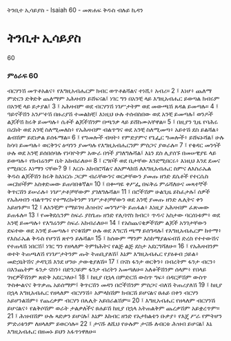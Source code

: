 ﻿
 ትንቢተ ኢሳይያስ - Isaiah 60 - መጽሐፍ ቅዱስ ብሉይ ኪዳን
# ትንቢተ ኢሳይያስ
60
### ምዕራፍ 60
ብርሃንሽ መጥቶአልና፥ የእግዚአብሔርም ክብር ወጥቶልሻልና ተነሺ፥ አብሪ።
2 ፤ እነሆ፥ ጨለማ ምድርን ድቅድቅ ጨለማም አሕዛብን ይሸፍናል፤ ነገር ግን በአንቺ ላይ እግዚአብሔር ይወጣል ክብሩም በአንቺ ላይ ይታያል፤
3 ፤ አሕዛብም ወደ ብርሃንሽ ነገሥታትም ወደ መውጫሽ ጸዳል ይመጣሉ።
4 ፤ ዓይኖችሽን አንሥተሽ በዙሪያሽ ተመልከቺ፤ እነዚህ ሁሉ ተሰብስበው ወደ አንቺ ይመጣሉ፤ ወንዶች ልጆችሽ ከሩቅ ይመጣሉ፥ ሴቶች ልጆችሽንም በጫንቃ ላይ ይሸከሙአቸዋል።
5 ፤ በዚያን ጊዜ የባሕሩ በረከት ወደ አንቺ ስለሚመለስ፥ የአሕዛብም ብልጥግና ወደ አንቺ ስለሚመጣ፥ አይተሽ ደስ ይልሻል፥ ልብሽም ይደነቃል ይሰፋማል።
6 ፤ የግመሎች ብዛት፥ የምድያምና የጌፌር ግመሎች፥ ይሸፍኑሻል፤ ሁሉ ከሳባ ይመጣሉ፥ ወርቅንና ዕጣንን ያመጣሉ የእግዚአብሔርንም ምስጋና ያወራሉ።
7 ፤ የቄዳር መንጎች ሁሉ ወደ አንቺ ይሰበሰባሉ የነባዮትም አውራ በጎች ያገለግሉሻል፤ እኔን ደስ ሊያሰኙ በመሠዊያዬ ላይ ይወጣሉ፥ የክብሬንም ቤት አከብራለሁ።
8 ፤ ርግቦች ወደ ቤታቸው እንደሚበርሩ፥ እነዚህ እንደ ደመና የሚበርሩ እነማን ናቸው?
9 ፤ እርሱ አክብሮሻልና ለአምላክሽ ለእግዚአብሔር ስምና ለእስራኤል ቅዱስ ልጆችሽን ከሩቅ ከእነርሱ ጋርም ብራቸውንና ወርቃቸውን ያመጡ ዘንድ ደሴቶች የተርሴስ መርከቦችም አስቀድመው ይጠባበቁኛል።
10 ፤ በቍጣዬ ቀሥፌ በፍቅሬ ምሬሻለሁና መጻተኞች ቅጥርሽን ይሠራሉ፥ ነገሥታቶቻቸውም ያገለግሉሻል።
11 ፤ በሮችሽም ሁልጊዜ ይከፈታሉ፤ ሰዎች የአሕዛብን ብልጥግና የተማረኩትንም ነገሥታቶቻቸውን ወደ አንቺ ያመጡ ዘንድ ሌሊትና ቀን አይዘጉም።
12 ፤ ለአንቺም የማይገዛ ሕዝብና መንግሥት ይጠፋል፥ እነዚያ አሕዛብም ፈጽመው ይጠፋሉ።
13 ፤ የመቅደሴንም ስፍራ ያስጌጡ ዘንድ የሊባኖስ ክብር፥ ጥዱና አስታው ባርሰነቱም፥ ወደ አንቺ ይመጣሉ፥ የእግሬንም ስፍራ አከብራለሁ።
14 ፤ የአስጨናቂዎችሽም ልጆች አንገታቸውን ደፍተው ወደ አንቺ ይመጣሉ፥ የናቁሽም ሁሉ ወደ እግርሽ ጫማ ይሰግዳሉ፤ የእግዚአብሔርም ከተማ፥ የእስራኤል ቅዱስ የሆንሽ ጽዮን ይሉሻል።
15 ፤ ከሰውም ማንም እስከማያልፍብሽ ድረስ የተተውሽና የተጠላሽ ነበርሽ፤ ነገር ግን የዘላለም ትምክሕትና የልጅ ልጅ ደስታ አደርግሻለሁ።
16 ፤ የአሕዛብንም ወተት ትጠጫለሽ የነገሥታትንም ጡት ትጠቢያለሽ፤ እኔም እግዚአብሔር የያዕቆብ ኃይል፥ መድኃኒትሽና ታዳጊሽ እንደ ሆንሁ ታውቂያለሽ።
17 ፤ በናስ ፋንታ ወርቅን፥ በብረትም ፋንታ ብርን፥ በእንጨትም ፋንታ ናስን፥ በድንጋይም ፋንታ ብረትን አመጣለሁ። አለቆችሽንም ሰላም፥ የበላይ ገዢዎችሽንም ጽድቅ አደርጋለሁ፤
18 ፤ ከዚያ በኋላ በምድርሽ ውስጥ ግፍ፥ በዳርቻሽም ውስጥ ጕስቍልናና ቅጥቃጤ አይሰማም፤ ቅጥርሽን መዳን በሮችሽንም ምስጋና ብለሽ ትጠሪያለሽ
19 ፤ ከዚያ በኋላ እግዚአብሔር የዘላለም ብርሃንሽ፥ አምላክሽም ክብርሽ ይሆናልና ፀሐይ በቀን ብርሃን አይሆንልሽም፥ የጨረቃም ብርሃን በሌሊት አይበራልሽም።
20 ፤ እግዚአብሔር የዘላለም ብርሃንሽ ይሆናልና፥ የልቅሶሽም ወራት ታልቃለችና ፀሐይሽ ከዚያ በኋላ አትጠልቅም ጨረቃሽም አይቋረጥም።
21 ፤ ሕዝብሽም ሁሉ ጻድቃን ይሆናሉ፤ እኔም እከብር ዘንድ የአታክልቴን ቡቃያ፥ የእጄ ሥራ የምትሆን ምድሪቱንም ለዘላለም ይወርሳሉ።
22 ፤ ታናሹ ለሺህ የሁሉም ታናሹ ለብርቱ ሕዝብ ይሆናል፤ እኔ እግዚአብሔር በዘመኑ ይህን አፋጥነዋለሁ።
